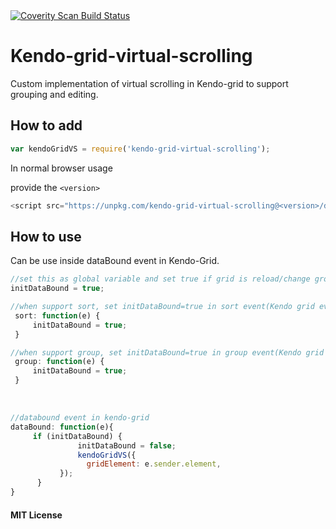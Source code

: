 <a href="https://scan.coverity.com/projects/dulanja33-kendo-grid-virtual-scrolling">
  <img alt="Coverity Scan Build Status"
       src="https://scan.coverity.com/projects/12627/badge.svg"/>
</a>

<br/>

# Kendo-grid-virtual-scrolling

Custom implementation of virtual scrolling in Kendo-grid to support grouping and editing.

## How to add 

```javascript
var kendoGridVS = require('kendo-grid-virtual-scrolling');
```

In normal browser usage

provide the ``` <version> ```

```javascript
<script src="https://unpkg.com/kendo-grid-virtual-scrolling@<version>/dist/Kendo-Grid-VirtualScroll.js"></script>
```

## How to use

Can be use inside dataBound event in Kendo-Grid.

```javascript
//set this as global variable and set true if grid is reload/change grouping etc..
initDataBound = true;
```
```javascript
//when support sort, set initDataBound=true in sort event(Kendo grid event)
 sort: function(e) {
     initDataBound = true; 
 }
 ```
 
 ```javascript
 //when support group, set initDataBound=true in group event(Kendo grid event)
  group: function(e) {
      initDataBound = true; 
  }
```
<br/>

```javascript
//databound event in kendo-grid
dataBound: function(e){
     if (initDataBound) {
               initDataBound = false;
               kendoGridVS({
                 gridElement: e.sender.element,
           });
      }
}
```

#### MIT License
